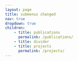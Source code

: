 ```yaml
---
layout: page
title: submenus changed
nav: true
dropdown: true
children:
    - title: publications
      permalink: /publications/
    - title: divider
    - title: projects
      permalink: /projects/
---
```

